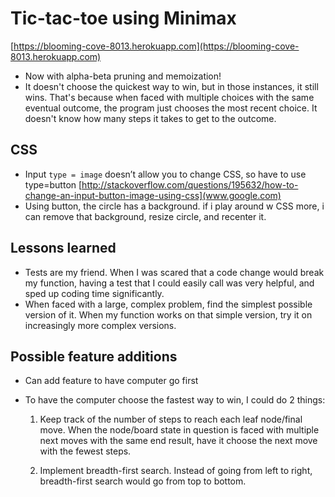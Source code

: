 # Tic-tac-toe using Minimax
[https://blooming-cove-8013.herokuapp.com](https://blooming-cove-8013.herokuapp.com)

* Now with alpha-beta pruning and memoization!
* It doesn't choose the quickest way to win, but in those instances, it still wins. That's because when faced with multiple choices with the same eventual outcome, the program just chooses the most recent choice. It doesn't know how many steps it takes to get to the outcome.

## CSS
* Input `type = image` doesn’t allow you to change CSS, so have to use type=button [http://stackoverflow.com/questions/195632/how-to-change-an-input-button-image-using-css](www.google.com)
* Using button, the circle has a background. if i play around w CSS more, i can remove that background, resize circle, and recenter it.

## Lessons learned
* Tests are my friend. When I was scared that a code change would break my function, having a test that I could easily call was very helpful, and sped up coding time significantly.
* When faced with a large, complex problem, find the simplest possible version of it. When my function works on that simple version, try it on increasingly more complex versions.

## Possible feature additions
* Can add feature to have computer go first
* To have the computer choose the fastest way to win, I could do 2 things:

  1. Keep track of the number of steps to reach each leaf node/final move. When the node/board state in question is faced with multiple next moves with the same end result, have it choose the next move with the fewest steps.

  2. Implement breadth-first search. Instead of going from left to right, breadth-first search would go from top to bottom.